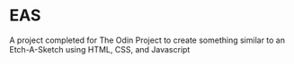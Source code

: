 # EAS

A project completed for The Odin Project to create something similar to an Etch-A-Sketch using HTML, CSS, and Javascript 
